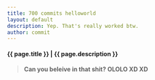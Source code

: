 ```yaml
---
title: 700 commits helloworld
layout: default
description: Yep. That's really worked btw.
author: commit
---
```


#### {{ page.title }} | {{ page.description }}

>
> #### Can you beleive in that shit? OLOLO XD XD
>

~~~ Okay. This post is proof. ~~~
